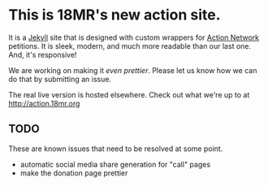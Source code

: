 # This is 18MR's new action site.

It is a [Jekyll](http://jekyllrb.com) site that is designed with custom wrappers for [Action Network](http://actionnetwork.org) petitions. It is sleek, modern, and much more readable than our last one. And, it's responsive!

We are working on making it _even prettier_. Please let us know how we can do that by submitting an issue.

The real live version is hosted elsewhere. Check out what we're up to at http://action.18mr.org

## TODO

These are known issues that need to be resolved at some point.

- automatic social media share generation for "call" pages
- make the donation page prettier
